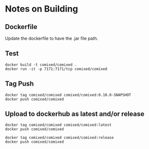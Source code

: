 # Notes on Building

## Dockerfile

Update the dockerfile to have the .jar file path.

## Test
```
docker build -t comixed/comixed .
docker run -it -p 7171:7171/tcp comixed/comixed
```
## Tag Push
```
docker tag comixed/comixed comixed/comixed:0.10.0-SNAPSHOT
docker push comixed/comixed
```

## Upload to dockerhub as latest and/or release
```
docker tag comixed/comixed comixed/comixed:latest
docker push comixed/comixed

docker tag comixed/comixed comixed/comixed:release
docker push comixed/comixed
```

